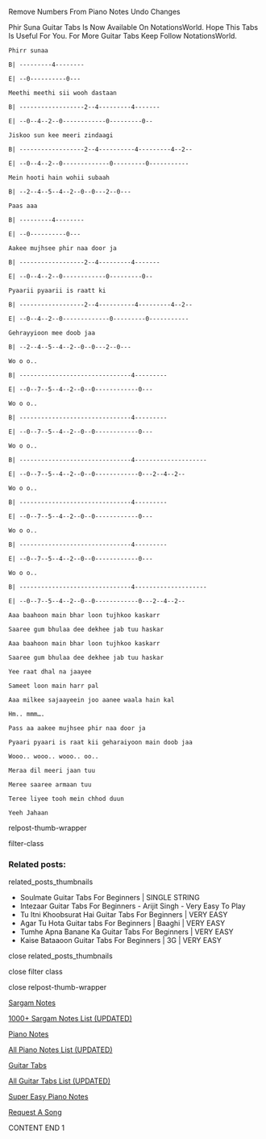 
Remove Numbers From Piano Notes
Undo Changes

Phir Suna Guitar Tabs Is Now Available On NotationsWorld. Hope This Tabs Is Useful For You. For More Guitar Tabs Keep Follow NotationsWorld.

```
Phirr sunaa

B| ---------4--------

E| --0----------0---

Meethi meethi sii wooh dastaan

B| ------------------2--4---------4-------

E| --0--4--2--0------------0---------0--

Jiskoo sun kee meeri zindaagi

B| ------------------2--4----------4---------4--2--

E| --0--4--2--0-------------0---------0-----------

Mein hooti hain wohii subaah

B| --2--4--5--4--2--0--0---2--0---

Paas aaa

B| ---------4--------

E| --0----------0---

Aakee mujhsee phir naa door ja

B| ------------------2--4---------4-------

E| --0--4--2--0------------0---------0--

Pyaarii pyaarii is raatt ki

B| ------------------2--4----------4---------4--2--

E| --0--4--2--0-------------0---------0-----------

Gehrayyioon mee doob jaa

B| --2--4--5--4--2--0--0---2--0---

Wo o o..

B| -------------------------------4---------

E| --0--7--5--4--2--0--0------------0---

Wo o o..

B| -------------------------------4---------

E| --0--7--5--4--2--0--0------------0---

Wo o o..

B| -------------------------------4--------------------

E| --0--7--5--4--2--0--0------------0---2--4--2--

Wo o o..

B| -------------------------------4---------

E| --0--7--5--4--2--0--0------------0---

Wo o o..

B| -------------------------------4---------

E| --0--7--5--4--2--0--0------------0---

Wo o o..

B| -------------------------------4--------------------

E| --0--7--5--4--2--0--0------------0---2--4--2--

Aaa baahoon main bhar loon tujhkoo kaskarr

Saaree gum bhulaa dee dekhee jab tuu haskar

Aaa baahoon main bhar loon tujhkoo kaskarr

Saaree gum bhulaa dee dekhee jab tuu haskar

Yee raat dhal na jaayee

Sameet loon main harr pal

Aaa milkee sajaayeein joo aanee waala hain kal

Hm.. mmm….

Pass aa aakee mujhsee phir naa door ja

Pyaari pyaari is raat kii geharaiyoon main doob jaa

Wooo.. wooo.. wooo.. oo..

Meraa dil meeri jaan tuu

Meree saaree armaan tuu

Teree liyee tooh mein chhod duun

Yeeh Jahaan
```

relpost-thumb-wrapper

filter-class

### Related posts:

related_posts_thumbnails

* Soulmate Guitar Tabs For Beginners | SINGLE STRING
* Intezaar Guitar Tabs For Beginners - Arijit Singh - Very Easy To Play
* Tu Itni Khoobsurat Hai Guitar Tabs For Beginners | VERY EASY
* Agar Tu Hota Guitar tabs For Beginners | Baaghi | VERY EASY
* Tumhe Apna Banane Ka Guitar Tabs For Beginners | VERY EASY
* Kaise Bataaoon Guitar Tabs For Beginners | 3G | VERY EASY

close related_posts_thumbnails

close filter class

close relpost-thumb-wrapper

[Sargam Notes](https://www.notationsworld.com/sargam-notes.html)

[1000+ Sargam Notes List (UPDATED)](https://www.notationsworld.com/all-songs-list-sargam-notes.html)

[Piano Notes](https://www.notationsworld.com/piano-notes.html)

[All Piano Notes List (UPDATED)](https://www.notationsworld.com/all-songs-list-piano-notes.html)

[Guitar Tabs](https://www.notationsworld.com/guitar-tabs.html)

[All Guitar Tabs List (UPDATED)](https://www.notationsworld.com/all-songs-list-guitar-tabs.html)

[Super Easy Piano Notes](https://studywall.in/)

[Request A Song](https://www.notationsworld.com/request-a-song.html)

CONTENT END 1

